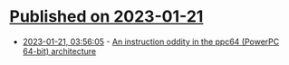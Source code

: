 # [Published on 2023-01-21](index.md)

* [2023-01-21, 03:56:05](https://news.ycombinator.com/item?id=34463718) - [An instruction oddity in the ppc64 (PowerPC 64-bit) architecture](https://utcc.utoronto.ca/~cks/space/blog/tech/PowerPCInstructionOddity)
